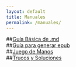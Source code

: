 ```yaml
---
layout: default
title: Manuales
permalink: /manuales/
---
```



##[Guía Básica de .md](/markdownguide/)  
##[Guía para generar epub](/md2epub/)  
##[Juego de Manos](/pptt/)  
##[Trucos y Soluciones](/troubleshooting/)  

